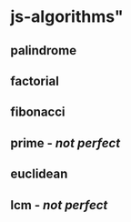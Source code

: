 # js-algorithms"

## palindrome
## factorial
## fibonacci
## prime - _not perfect_
## euclidean
## lcm - _not perfect_
